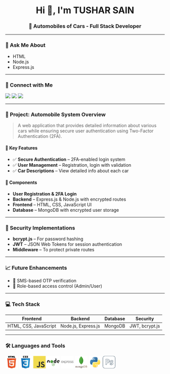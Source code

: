 <h1 align="center">Hi 👋, I'm TUSHAR SAIN</h1>
<h3 align="center">🚗 Automobiles of Cars - Full Stack Developer</h3>

---

### 💬 Ask Me About

- HTML
- Node.js
- Express.js

---

### 🔗 Connect with Me

<!-- Add links -->
<p align="left">
  <a href="mailto:saintushar148@gmail.com"><img src="https://img.shields.io/badge/Email-D14836?style=for-the-badge&logo=gmail&logoColor=white" /></a>
  <a href="https://linkedin.com/in/jake" target="_blank"><img src="https://img.shields.io/badge/LinkedIn-0077B5?style=for-the-badge&logo=linkedin&logoColor=white" /></a>
  <a href="https://github.com/tushar764" target="_blank"><img src="https://img.shields.io/badge/GitHub-100000?style=for-the-badge&logo=github&logoColor=white" /></a>
</p>

---

### 🚀 Project: Automobile System Overview

> A web application that provides detailed information about various cars while ensuring secure user authentication using Two-Factor Authentication (2FA).

#### 🔑 Key Features

- ✅ **Secure Authentication** – 2FA-enabled login system
- ✅ **User Management** – Registration, login with validation
- ✅ **Car Descriptions** – View detailed info about each car

#### 🧩 Components

- **User Registration & 2FA Login**
- **Backend** – Express.js & Node.js with encrypted routes
- **Frontend** – HTML, CSS, JavaScript UI
- **Database** – MongoDB with encrypted user storage

---

### 🔐 Security Implementations

- **bcrypt.js** – For password hashing
- **JWT** – JSON Web Tokens for session authentication
- **Middleware** – To protect private routes

---

### 📈 Future Enhancements

- 🔹 SMS-based OTP verification
- 🔹 Role-based access control (Admin/User)

---

### 💻 Tech Stack

| Frontend | Backend | Database | Security |
|----------|---------|----------|----------|
| HTML, CSS, JavaScript | Node.js, Express.js | MongoDB | JWT, bcrypt.js |

---

### 🛠️ Languages and Tools

<p align="left">
  <img src="https://raw.githubusercontent.com/devicons/devicon/master/icons/html5/html5-original-wordmark.svg" width="40" />
  <img src="https://raw.githubusercontent.com/devicons/devicon/master/icons/css3/css3-original-wordmark.svg" width="40" />
  <img src="https://raw.githubusercontent.com/devicons/devicon/master/icons/javascript/javascript-original.svg" width="40" />
  <img src="https://raw.githubusercontent.com/devicons/devicon/master/icons/nodejs/nodejs-original-wordmark.svg" width="40" />
  <img src="https://raw.githubusercontent.com/devicons/devicon/master/icons/express/express-original-wordmark.svg" width="40" />
  <img src="https://raw.githubusercontent.com/devicons/devicon/master/icons/mongodb/mongodb-original-wordmark.svg" width="40" />
  <img src="https://raw.githubusercontent.com/devicons/devicon/master/icons/python/python-original.svg" width="40" />
  <img src="https://raw.githubusercontent.com/devicons/devicon/master/icons/photoshop/photoshop-line.svg" width="40" />
  <!-- Add others if truly needed -->
</p>
